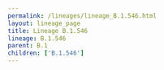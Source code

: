 ```yaml
---
permalink: /lineages/lineage_B.1.546.html
layout: lineage_page
title: Lineage B.1.546
lineage: B.1.546
parent: B.1
children: ['B.1.546']
---
```

